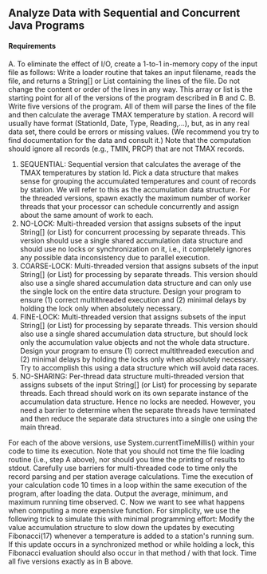 ## Analyze Data with Sequential and Concurrent Java Programs

#### Requirements
A. To eliminate the effect of I/O, create a 1-to-1 in-memory copy of the input file as follows: Write
a loader routine that takes an input filename, reads the file, and returns a String[] or List<String>
containing the lines of the file. Do not change the content or order of the lines in any way. This
array or list is the starting point for all of the versions of the program described in B and C.
B. Write five versions of the program. All of them will parse the lines of the file and then calculate
the average TMAX temperature by station. A record will usually have format (StationId, Date,
Type, Reading,…), but, as in any real data set, there could be errors or missing values. (We
recommend you try to find documentation for the data and consult it.) Note that the
computation should ignore all records (e.g., TMIN, PRCP) that are not TMAX records.
1. SEQUENTIAL: Sequential version that calculates the average of the TMAX temperatures by
station Id. Pick a data structure that makes sense for grouping the accumulated
temperatures and count of records by station. We will refer to this as the accumulation
data structure.
For the threaded versions, spawn exactly the maximum number of worker threads that your
processor can schedule concurrently and assign about the same amount of work to each.
2. NO-LOCK: Multi-threaded version that assigns subsets of the input String[] (or
List<String>) for concurrent processing by separate threads. This version should use a
single shared accumulation data structure and should use no locks or synchronization
on it, i.e., it completely ignores any possible data inconsistency due to parallel
execution.
3. COARSE-LOCK: Multi-threaded version that assigns subsets of the input String[] (or
List<String>) for processing by separate threads. This version should also use a single
shared accumulation data structure and can only use the single lock on the entire data
structure. Design your program to ensure (1) correct multithreaded execution and (2)
minimal delays by holding the lock only when absolutely necessary.
4. FINE-LOCK: Multi-threaded version that assigns subsets of the input String[] (or
List<String>) for processing by separate threads. This version should also use a single
shared accumulation data structure, but should lock only the accumulation value
objects and not the whole data structure. Design your program to ensure (1) correct
multithreaded execution and (2) minimal delays by holding the locks only when
absolutely necessary. Try to accomplish this using a data structure which will avoid data
races.
5. NO-SHARING: Per-thread data structure multi-threaded version that assigns subsets of
the input String[] (or List<String>) for processing by separate threads. Each thread
should work on its own separate instance of the accumulation data structure. Hence no
locks are needed. However, you need a barrier to determine when the separate threads
have terminated and then reduce the separate data structures into a single one using
the main thread.

For each of the above versions, use System.currentTimeMillis() within your code to time its
execution. Note that you should not time the file loading routine (i.e., step A above), nor should
you time the printing of results to stdout. Carefully use barriers for multi-threaded code to time
only the record parsing and per station average calculations. Time the execution of your
calculation code 10 times in a loop within the same execution of the program, after loading the
data. Output the average, minimum, and maximum running time observed.
C. Now we want to see what happens when computing a more expensive function. For simplicity,
we use the following trick to simulate this with minimal programming effort: Modify the value
accumulation structure to slow down the updates by executing Fibonacci(17) whenever a
temperature is added to a station's running sum. If this update occurs in a synchronized method
or while holding a lock, this Fibonacci evaluation should also occur in that method / with that
lock. Time all five versions exactly as in B above.
